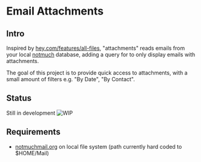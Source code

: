 # Email Attachments

## Intro

Inspired by
[hey.com/features/all-files](https://www.hey.com/features/all-files/), "attachments" reads emails from your local [notmuch](https://notmuchmail.org) database, adding a query for to only display emails with attachments.

The goal of this project is to provide quick access to attachments, with a small amount of filters e.g. "By Date", "By Contact".

## Status

Still in development
![WIP](https://user-images.githubusercontent.com/97810962/229850607-7e36ea67-fe25-4844-924f-c421159b6a0d.gif)

## Requirements

- [notmuchmail.org](https://notmuchmail.org) on local file system (path currently hard coded to $HOME/Mail)
